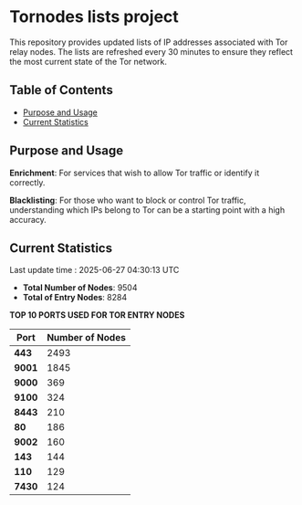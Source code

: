 # Tornodes lists project

This repository provides updated lists of IP addresses associated with Tor relay nodes. The lists are refreshed every 30 minutes to ensure they reflect the most current state of the Tor network.

## Table of Contents

- [Purpose and Usage](#purpose-and-usage)
- [Current Statistics](#current-statistics)


## Purpose and Usage

**Enrichment**: For services that wish to allow Tor traffic or identify it correctly.

**Blacklisting**: For those who want to block or control Tor traffic, understanding which IPs belong to Tor can be a starting point with a high accuracy.

## Current Statistics

Last update time : 2025-06-27 04:30:13 UTC

- **Total Number of Nodes**: 9504
- **Total of Entry Nodes**: 8284

**TOP 10 PORTS USED FOR TOR ENTRY NODES**

| **Port** | **Number of Nodes** |
|------|-----------------|
| **443**   | 2493  |
| **9001**   | 1845  |
| **9000**   | 369  |
| **9100**   | 324  |
| **8443**   | 210  |
| **80**   | 186  |
| **9002**   | 160  |
| **143**   | 144  |
| **110**   | 129  |
| **7430**   | 124  |

